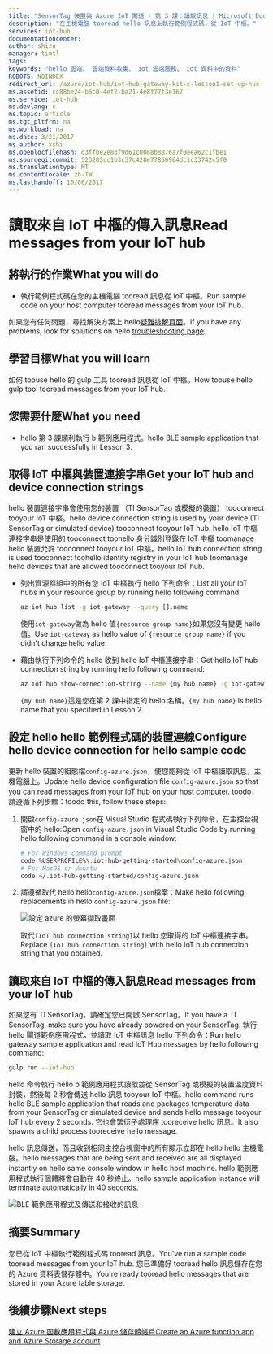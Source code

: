 ```yaml
---
title: "SensorTag 裝置與 Azure IoT 閘道 - 第 3 課：讀取訊息 | Microsoft Docs"
description: "在主機電腦 tooread hello 訊息上執行範例程式碼，從 IoT 中樞。"
services: iot-hub
documentationcenter: 
author: shizn
manager: timtl
tags: 
keywords: "hello 雲端、 雲端資料收集、 iot 雲端服務、 iot 資料中的資料"
ROBOTS: NOINDEX
redirect_url: /azure/iot-hub/iot-hub-gateway-kit-c-lesson1-set-up-nuc
ms.assetid: cc88be24-b5c0-4ef2-ba21-4e8f77f3e167
ms.service: iot-hub
ms.devlang: c
ms.topic: article
ms.tgt_pltfrm: na
ms.workload: na
ms.date: 3/21/2017
ms.author: xshi
ms.openlocfilehash: d3ffbe2e83f9d61c0088b8876a7f0eea62c1fbe1
ms.sourcegitcommit: 523283cc1b3c37c428e77850964dc1c33742c5f0
ms.translationtype: MT
ms.contentlocale: zh-TW
ms.lasthandoff: 10/06/2017
---
```

# <a name="read-messages-from-your-iot-hub"></a><span data-ttu-id="d1a26-104">讀取來自 IoT 中樞的傳入訊息</span><span class="sxs-lookup"><span data-stu-id="d1a26-104">Read messages from your IoT hub</span></span>

## <a name="what-you-will-do"></a><span data-ttu-id="d1a26-105">將執行的作業</span><span class="sxs-lookup"><span data-stu-id="d1a26-105">What you will do</span></span>

- <span data-ttu-id="d1a26-106">執行範例程式碼在您的主機電腦 tooread 訊息從 IoT 中樞。</span><span class="sxs-lookup"><span data-stu-id="d1a26-106">Run sample code on your host computer tooread messages from your IoT hub.</span></span>

<span data-ttu-id="d1a26-107">如果您有任何問題，尋找解決方案上 hello[疑難排解頁面](iot-hub-gateway-kit-c-troubleshooting.md)。</span><span class="sxs-lookup"><span data-stu-id="d1a26-107">If you have any problems, look for solutions on hello [troubleshooting page](iot-hub-gateway-kit-c-troubleshooting.md).</span></span>

## <a name="what-you-will-learn"></a><span data-ttu-id="d1a26-108">學習目標</span><span class="sxs-lookup"><span data-stu-id="d1a26-108">What you will learn</span></span>

<span data-ttu-id="d1a26-109">如何 toouse hello 的 gulp 工具 tooread 訊息從 IoT 中樞。</span><span class="sxs-lookup"><span data-stu-id="d1a26-109">How toouse hello gulp tool tooread messages from your IoT hub.</span></span>

## <a name="what-you-need"></a><span data-ttu-id="d1a26-110">您需要什麼</span><span class="sxs-lookup"><span data-stu-id="d1a26-110">What you need</span></span>

- <span data-ttu-id="d1a26-111">hello 第 3 課順利執行 b 範例應用程式。</span><span class="sxs-lookup"><span data-stu-id="d1a26-111">hello BLE sample application that you ran successfully in Lesson 3.</span></span>

## <a name="get-your-iot-hub-and-device-connection-strings"></a><span data-ttu-id="d1a26-112">取得 IoT 中樞與裝置連接字串</span><span class="sxs-lookup"><span data-stu-id="d1a26-112">Get your IoT hub and device connection strings</span></span>

<span data-ttu-id="d1a26-113">hello 裝置連接字串會使用您的裝置 （TI SensorTag 或模擬的裝置） tooconnect tooyour IoT 中樞。</span><span class="sxs-lookup"><span data-stu-id="d1a26-113">hello device connection string is used by your device (TI SensorTag or simulated device) tooconnect tooyour IoT hub.</span></span> <span data-ttu-id="d1a26-114">hello IoT 中樞連接字串是使用的 tooconnect toohello 身分識別登錄在 IoT 中樞 toomanage hello 裝置允許 tooconnect tooyour IoT 中樞。</span><span class="sxs-lookup"><span data-stu-id="d1a26-114">hello IoT hub connection string is used tooconnect toohello identity registry in your IoT hub toomanage hello devices that are allowed tooconnect tooyour IoT hub.</span></span>

- <span data-ttu-id="d1a26-115">列出資源群組中的所有您 IoT 中樞執行 hello 下列命令：</span><span class="sxs-lookup"><span data-stu-id="d1a26-115">List all your IoT hubs in your resource group by running hello following command:</span></span>

   ```bash
   az iot hub list -g iot-gateway --query [].name
   ```

   <span data-ttu-id="d1a26-116">使用`iot-gateway`做為 hello 值`{resource group name}`如果您沒有變更 hello 值。</span><span class="sxs-lookup"><span data-stu-id="d1a26-116">Use `iot-gateway` as hello value of `{resource group name}` if you didn't change hello value.</span></span>
- <span data-ttu-id="d1a26-117">藉由執行下列命令的 hello 收到 hello IoT 中樞連接字串：</span><span class="sxs-lookup"><span data-stu-id="d1a26-117">Get hello IoT hub connection string by running hello following command:</span></span>

   ```bash
   az iot hub show-connection-string --name {my hub name} -g iot-gateway
   ```

   <span data-ttu-id="d1a26-118">`{my hub name}`這是您在第 2 課中指定的 hello 名稱。</span><span class="sxs-lookup"><span data-stu-id="d1a26-118">`{my hub name}` is hello name that you specified in Lesson 2.</span></span>

## <a name="configure-hello-device-connection-for-hello-sample-code"></a><span data-ttu-id="d1a26-119">設定 hello hello 範例程式碼的裝置連線</span><span class="sxs-lookup"><span data-stu-id="d1a26-119">Configure hello device connection for hello sample code</span></span>

<span data-ttu-id="d1a26-120">更新 hello 裝置的組態檔`config-azure.json`，使您能夠從 IoT 中樞讀取訊息，主機電腦上。</span><span class="sxs-lookup"><span data-stu-id="d1a26-120">Update hello device configuration file `config-azure.json` so that you can read messages from your IoT hub on your host computer.</span></span> <span data-ttu-id="d1a26-121">toodo，請遵循下列步驟：</span><span class="sxs-lookup"><span data-stu-id="d1a26-121">toodo this, follow these steps:</span></span>

1. <span data-ttu-id="d1a26-122">開啟`config-azure.json`在 Visual Studio 程式碼執行下列命令，在主控台視窗中的 hello:</span><span class="sxs-lookup"><span data-stu-id="d1a26-122">Open `config-azure.json` in Visual Studio Code by running hello following command in a console window:</span></span>

   ```bash
   # For Windows command prompt
   code %USERPROFILE%\.iot-hub-getting-started\config-azure.json
   # For MacOS or Ubuntu
   code ~/.iot-hub-getting-started/config-azure.json
   ```

2. <span data-ttu-id="d1a26-123">請遵循取代 hello hello`config-azure.json`檔案：</span><span class="sxs-lookup"><span data-stu-id="d1a26-123">Make hello following replacements in hello `config-azure.json` file:</span></span>

   ![設定 azure 的螢幕擷取畫面](media/iot-hub-gateway-kit-lessons/lesson3/config_azure.png)

   <span data-ttu-id="d1a26-125">取代`[IoT hub connection string]`以 hello 您取得的 IoT 中樞連接字串。</span><span class="sxs-lookup"><span data-stu-id="d1a26-125">Replace `[IoT hub connection string]` with hello IoT hub connection string that you obtained.</span></span>

## <a name="read-messages-from-your-iot-hub"></a><span data-ttu-id="d1a26-126">讀取來自 IoT 中樞的傳入訊息</span><span class="sxs-lookup"><span data-stu-id="d1a26-126">Read messages from your IoT hub</span></span>

<span data-ttu-id="d1a26-127">如果您有 TI SensorTag，請確定您已開啟 SensorTag。</span><span class="sxs-lookup"><span data-stu-id="d1a26-127">If you have a TI SensorTag, make sure you have already powered on your SensorTag.</span></span> <span data-ttu-id="d1a26-128">執行 hello 閘道範例應用程式，並讀取 IoT 中樞訊息 hello 下列命令：</span><span class="sxs-lookup"><span data-stu-id="d1a26-128">Run hello gateway sample application and read IoT Hub messages by hello following command:</span></span>

```bash
gulp run --iot-hub
```

<span data-ttu-id="d1a26-129">hello 命令執行 hello b 範例應用程式讀取並從 SensorTag 或模擬的裝置溫度資料封裝，然後每 2 秒會傳送 hello 訊息 tooyour IoT 中樞。</span><span class="sxs-lookup"><span data-stu-id="d1a26-129">hello command runs hello BLE sample application that reads and packages temperature data from your SensorTag or simulated device and sends hello message tooyour IoT hub every 2 seconds.</span></span> <span data-ttu-id="d1a26-130">它也會繁衍子處理序 tooreceive hello 訊息。</span><span class="sxs-lookup"><span data-stu-id="d1a26-130">It also spawns a child process tooreceive hello message.</span></span>

<span data-ttu-id="d1a26-131">hello 訊息傳送，而且收到相同主控台視窗中的所有顯示立即在 hello hello 主機電腦。</span><span class="sxs-lookup"><span data-stu-id="d1a26-131">hello messages that are being sent and received are all displayed instantly on hello same console window in hello host machine.</span></span> <span data-ttu-id="d1a26-132">hello 範例應用程式執行個體將會自動在 40 秒終止。</span><span class="sxs-lookup"><span data-stu-id="d1a26-132">hello sample application instance will terminate automatically in 40 seconds.</span></span>

![BLE 範例應用程式及傳送和接收的訊息](media/iot-hub-gateway-kit-lessons/lesson3/gulp_run_read_hub.png)

## <a name="summary"></a><span data-ttu-id="d1a26-134">摘要</span><span class="sxs-lookup"><span data-stu-id="d1a26-134">Summary</span></span>

<span data-ttu-id="d1a26-135">您已從 IoT 中樞執行範例程式碼 tooread 訊息。</span><span class="sxs-lookup"><span data-stu-id="d1a26-135">You've run a sample code tooread messages from your IoT hub.</span></span> <span data-ttu-id="d1a26-136">您已準備好 tooread hello 訊息儲存在您的 Azure 資料表儲存體中。</span><span class="sxs-lookup"><span data-stu-id="d1a26-136">You're ready tooread hello messages that are stored in your Azure table storage.</span></span>

## <a name="next-steps"></a><span data-ttu-id="d1a26-137">後續步驟</span><span class="sxs-lookup"><span data-stu-id="d1a26-137">Next steps</span></span>
[<span data-ttu-id="d1a26-138">建立 Azure 函數應用程式與 Azure 儲存體帳戶</span><span class="sxs-lookup"><span data-stu-id="d1a26-138">Create an Azure function app and Azure Storage account</span></span>](iot-hub-gateway-kit-c-lesson4-deploy-resource-manager-template.md)


